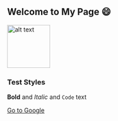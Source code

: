 ## Welcome to My Page :smile:

<img src="https://media-exp1.licdn.com/dms/image/C4E03AQEYKOBH_45Hrg/profile-displayphoto-shrink_800_800/0/1606363450212?e=1634169600&v=beta&t=4TqZgdpBigFlhBV0s3QHGRmudOpGJIBOV_OXLaCWQDU" alt="alt text" width="100" height="100">

### Test Styles
**Bold** and _Italic_ and `Code` text

[Go to Google](www.google.com)

